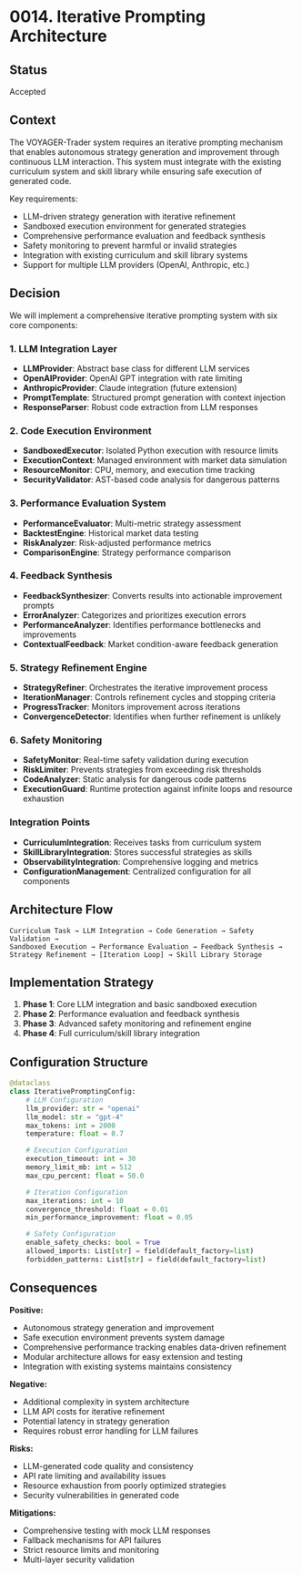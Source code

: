# 0014. Iterative Prompting Architecture

## Status

Accepted

## Context

The VOYAGER-Trader system requires an iterative prompting mechanism that enables autonomous strategy generation and improvement through continuous LLM interaction. This system must integrate with the existing curriculum system and skill library while ensuring safe execution of generated code.

Key requirements:
- LLM-driven strategy generation with iterative refinement
- Sandboxed execution environment for generated strategies
- Comprehensive performance evaluation and feedback synthesis
- Safety monitoring to prevent harmful or invalid strategies
- Integration with existing curriculum and skill library systems
- Support for multiple LLM providers (OpenAI, Anthropic, etc.)

## Decision

We will implement a comprehensive iterative prompting system with six core components:

### 1. LLM Integration Layer
- **LLMProvider**: Abstract base class for different LLM services
- **OpenAIProvider**: OpenAI GPT integration with rate limiting
- **AnthropicProvider**: Claude integration (future extension)
- **PromptTemplate**: Structured prompt generation with context injection
- **ResponseParser**: Robust code extraction from LLM responses

### 2. Code Execution Environment
- **SandboxedExecutor**: Isolated Python execution with resource limits
- **ExecutionContext**: Managed environment with market data simulation
- **ResourceMonitor**: CPU, memory, and execution time tracking
- **SecurityValidator**: AST-based code analysis for dangerous patterns

### 3. Performance Evaluation System
- **PerformanceEvaluator**: Multi-metric strategy assessment
- **BacktestEngine**: Historical market data testing
- **RiskAnalyzer**: Risk-adjusted performance metrics
- **ComparisonEngine**: Strategy performance comparison

### 4. Feedback Synthesis
- **FeedbackSynthesizer**: Converts results into actionable improvement prompts
- **ErrorAnalyzer**: Categorizes and prioritizes execution errors
- **PerformanceAnalyzer**: Identifies performance bottlenecks and improvements
- **ContextualFeedback**: Market condition-aware feedback generation

### 5. Strategy Refinement Engine
- **StrategyRefiner**: Orchestrates the iterative improvement process
- **IterationManager**: Controls refinement cycles and stopping criteria
- **ProgressTracker**: Monitors improvement across iterations
- **ConvergenceDetector**: Identifies when further refinement is unlikely

### 6. Safety Monitoring
- **SafetyMonitor**: Real-time safety validation during execution
- **RiskLimiter**: Prevents strategies from exceeding risk thresholds
- **CodeAnalyzer**: Static analysis for dangerous code patterns
- **ExecutionGuard**: Runtime protection against infinite loops and resource exhaustion

### Integration Points
- **CurriculumIntegration**: Receives tasks from curriculum system
- **SkillLibraryIntegration**: Stores successful strategies as skills
- **ObservabilityIntegration**: Comprehensive logging and metrics
- **ConfigurationManagement**: Centralized configuration for all components

## Architecture Flow

```
Curriculum Task → LLM Integration → Code Generation → Safety Validation →
Sandboxed Execution → Performance Evaluation → Feedback Synthesis →
Strategy Refinement → [Iteration Loop] → Skill Library Storage
```

## Implementation Strategy

1. **Phase 1**: Core LLM integration and basic sandboxed execution
2. **Phase 2**: Performance evaluation and feedback synthesis
3. **Phase 3**: Advanced safety monitoring and refinement engine
4. **Phase 4**: Full curriculum/skill library integration

## Configuration Structure

```python
@dataclass
class IterativePromptingConfig:
    # LLM Configuration
    llm_provider: str = "openai"
    llm_model: str = "gpt-4"
    max_tokens: int = 2000
    temperature: float = 0.7

    # Execution Configuration
    execution_timeout: int = 30
    memory_limit_mb: int = 512
    max_cpu_percent: float = 50.0

    # Iteration Configuration
    max_iterations: int = 10
    convergence_threshold: float = 0.01
    min_performance_improvement: float = 0.05

    # Safety Configuration
    enable_safety_checks: bool = True
    allowed_imports: List[str] = field(default_factory=list)
    forbidden_patterns: List[str] = field(default_factory=list)
```

## Consequences

**Positive:**
- Autonomous strategy generation and improvement
- Safe execution environment prevents system damage
- Comprehensive performance tracking enables data-driven refinement
- Modular architecture allows for easy extension and testing
- Integration with existing systems maintains consistency

**Negative:**
- Additional complexity in system architecture
- LLM API costs for iterative refinement
- Potential latency in strategy generation
- Requires robust error handling for LLM failures

**Risks:**
- LLM-generated code quality and consistency
- API rate limiting and availability issues
- Resource exhaustion from poorly optimized strategies
- Security vulnerabilities in generated code

**Mitigations:**
- Comprehensive testing with mock LLM responses
- Fallback mechanisms for API failures
- Strict resource limits and monitoring
- Multi-layer security validation
